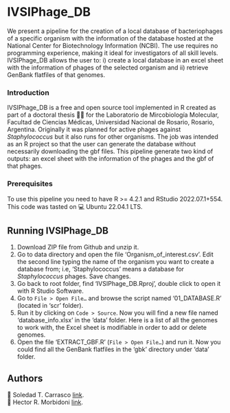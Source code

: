 # IVSIPhage_DB

We present a pipeline for the creation of a local database of bacteriophages of a specific organism with the information of the database hosted at the National Center for Biotechnology Information (NCBI).  The use requires no programming experience, making it ideal for investigators of all skill levels. IVSIPhage_DB allows the user to: i) create a local database in an excel sheet with the information of phages of the selected organism and ii) retrieve GenBank flatfiles of that genomes. 

### Introduction

IVSIPhage_DB is a free and open source tool implemented in R created as part of a doctoral thesis :scientist: for the Laboratorio de Mircobiología Molecular, Facultad de Ciencias Médicas, Universidad Nacional de Rosario, Rosario, Argentina. Originally it was planned for active phages against *Staphylococcus* but it also runs for other organisms. The job was intended as an R project so that the user can generate the database without necessarily downloading the gbf files.
This pipeline generate two kind of outputs: an excel sheet with the information of the phages and the gbf of that phages. 

### Prerequisites

To use this pipeline you need to have R >= 4.2.1 and RStudio 2022.07.1+554. This code was tasted on :computer: Ubuntu 22.04.1 LTS.

## Running IVSIPhage_DB 

1. Download ZIP file from Github and unzip it. 
2. Go to data directory and open the file ‘Organism_of_interest.csv’. Edit the second line typing the name of the organism you want to create a database from; i.e,  ‘Staphylococcus’ means a database for *Staphylococcus* phages. Save changes.
3. Go back to root folder, find ‘IVSIPhage_DB.Rproj’, double click to open it with R Studio Software.
4. Go to `File > Open File…` and browse the script named ‘01_DATABASE.R’ (located in ‘scr’ folder).
5.  Run it by clicking on `Code > Source`. Now you will find a new file named ‘database_info.xlsx’ in the ‘data’ folder. Here is a list of all the genomes to work with, the Excel sheet is modifiable in order to add or delete genomes.
6. Open the file ‘EXTRACT_GBF.R’ (`File > Open File…`) and run it. Now you could find all the GenBank flatfiles in the ‘gbk’ directory under ‘data’ folder.

## Authors

🧬 Soledad T. Carrasco [link](https://www.researchgate.net/profile/Soledad-Carrasco).<br />
🧬 Hector R. Morbidoni [link](https://www.researchgate.net/profile/Hector-Morbidoni).
